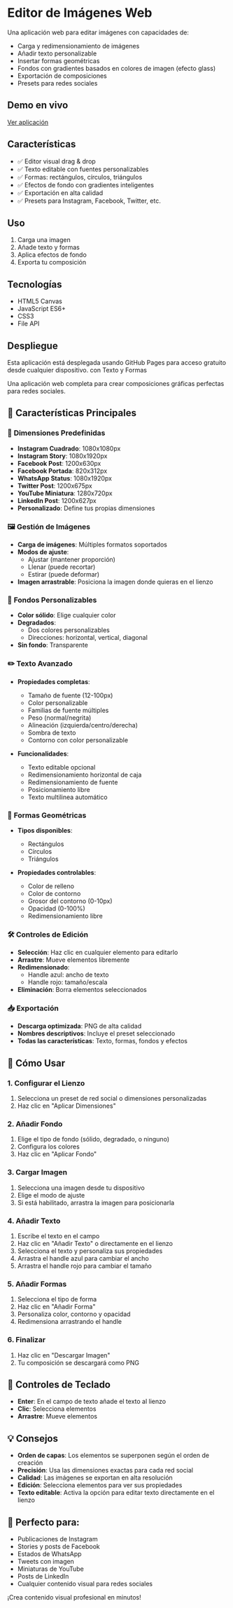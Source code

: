 # Editor de Imágenes Web

Una aplicación web para editar imágenes con capacidades de:
- Carga y redimensionamiento de imágenes
- Añadir texto personalizable
- Insertar formas geométricas
- Fondos con gradientes basados en colores de imagen (efecto glass)
- Exportación de composiciones
- Presets para redes sociales

## Demo en vivo
[Ver aplicación](https://tu-usuario.github.io/image-editor)

## Características
- ✅ Editor visual drag & drop
- ✅ Texto editable con fuentes personalizables
- ✅ Formas: rectángulos, círculos, triángulos
- ✅ Efectos de fondo con gradientes inteligentes
- ✅ Exportación en alta calidad
- ✅ Presets para Instagram, Facebook, Twitter, etc.

## Uso
1. Carga una imagen
2. Añade texto y formas
3. Aplica efectos de fondo
4. Exporta tu composición

## Tecnologías
- HTML5 Canvas
- JavaScript ES6+
- CSS3
- File API

## Despliegue
Esta aplicación está desplegada usando GitHub Pages para acceso gratuito desde cualquier dispositivo. con Texto y Formas

Una aplicación web completa para crear composiciones gráficas perfectas para redes sociales.

## 🚀 Características Principales

### 📐 **Dimensiones Predefinidas**
- **Instagram Cuadrado**: 1080x1080px
- **Instagram Story**: 1080x1920px
- **Facebook Post**: 1200x630px
- **Facebook Portada**: 820x312px
- **WhatsApp Status**: 1080x1920px
- **Twitter Post**: 1200x675px
- **YouTube Miniatura**: 1280x720px
- **LinkedIn Post**: 1200x627px
- **Personalizado**: Define tus propias dimensiones

### 🖼️ **Gestión de Imágenes**
- **Carga de imágenes**: Múltiples formatos soportados
- **Modos de ajuste**:
  - Ajustar (mantener proporción)
  - Llenar (puede recortar)
  - Estirar (puede deformar)
- **Imagen arrastrable**: Posiciona la imagen donde quieras en el lienzo

### 🎨 **Fondos Personalizables**
- **Color sólido**: Elige cualquier color
- **Degradados**: 
  - Dos colores personalizables
  - Direcciones: horizontal, vertical, diagonal
- **Sin fondo**: Transparente

### ✏️ **Texto Avanzado**
- **Propiedades completas**:
  - Tamaño de fuente (12-100px)
  - Color personalizable
  - Familias de fuente múltiples
  - Peso (normal/negrita)
  - Alineación (izquierda/centro/derecha)
  - Sombra de texto
  - Contorno con color personalizable

- **Funcionalidades**:
  - Texto editable opcional
  - Redimensionamiento horizontal de caja
  - Redimensionamiento de fuente
  - Posicionamiento libre
  - Texto multilinea automático

### 🔷 **Formas Geométricas**
- **Tipos disponibles**:
  - Rectángulos
  - Círculos
  - Triángulos

- **Propiedades controlables**:
  - Color de relleno
  - Color de contorno
  - Grosor del contorno (0-10px)
  - Opacidad (0-100%)
  - Redimensionamiento libre

### 🛠️ **Controles de Edición**
- **Selección**: Haz clic en cualquier elemento para editarlo
- **Arrastre**: Mueve elementos libremente
- **Redimensionado**: 
  - Handle azul: ancho de texto
  - Handle rojo: tamaño/escala
- **Eliminación**: Borra elementos seleccionados

### 📥 **Exportación**
- **Descarga optimizada**: PNG de alta calidad
- **Nombres descriptivos**: Incluye el preset seleccionado
- **Todas las características**: Texto, formas, fondos y efectos

## 🎯 Cómo Usar

### 1. **Configurar el Lienzo**
1. Selecciona un preset de red social o dimensiones personalizadas
2. Haz clic en "Aplicar Dimensiones"

### 2. **Añadir Fondo**
1. Elige el tipo de fondo (sólido, degradado, o ninguno)
2. Configura los colores
3. Haz clic en "Aplicar Fondo"

### 3. **Cargar Imagen**
1. Selecciona una imagen desde tu dispositivo
2. Elige el modo de ajuste
3. Si está habilitado, arrastra la imagen para posicionarla

### 4. **Añadir Texto**
1. Escribe el texto en el campo
2. Haz clic en "Añadir Texto" o directamente en el lienzo
3. Selecciona el texto y personaliza sus propiedades
4. Arrastra el handle azul para cambiar el ancho
5. Arrastra el handle rojo para cambiar el tamaño

### 5. **Añadir Formas**
1. Selecciona el tipo de forma
2. Haz clic en "Añadir Forma"
3. Personaliza color, contorno y opacidad
4. Redimensiona arrastrando el handle

### 6. **Finalizar**
1. Haz clic en "Descargar Imagen"
2. Tu composición se descargará como PNG

## 🔧 Controles de Teclado

- **Enter**: En el campo de texto añade el texto al lienzo
- **Clic**: Selecciona elementos
- **Arrastre**: Mueve elementos

## 💡 Consejos

- **Orden de capas**: Los elementos se superponen según el orden de creación
- **Precisión**: Usa las dimensiones exactas para cada red social
- **Calidad**: Las imágenes se exportan en alta resolución
- **Edición**: Selecciona elementos para ver sus propiedades
- **Texto editable**: Activa la opción para editar texto directamente en el lienzo

## 🌟 Perfecto para:

- Publicaciones de Instagram
- Stories y posts de Facebook
- Estados de WhatsApp
- Tweets con imagen
- Miniaturas de YouTube
- Posts de LinkedIn
- Cualquier contenido visual para redes sociales

¡Crea contenido visual profesional en minutos!
